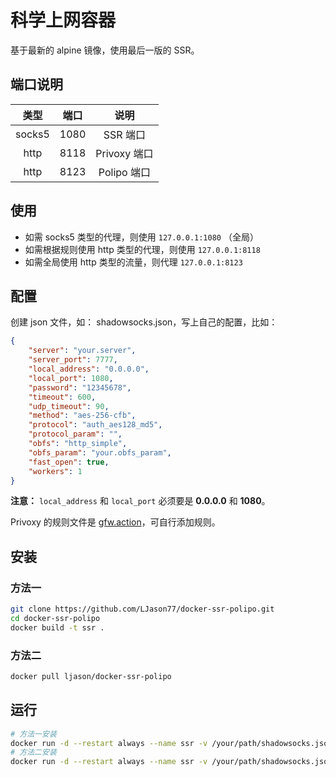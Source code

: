 # 科学上网容器 #

基于最新的 alpine 镜像，使用最后一版的 SSR。

## 端口说明 ##

|  类型  | 端口 |     说明     |
| :----: | :--: | :----------: |
| socks5 | 1080 |   SSR 端口   |
|  http  | 8118 | Privoxy 端口 |
|  http  | 8123 | Polipo 端口  |

## 使用 ##

* 如需 socks5 类型的代理，则使用 `127.0.0.1:1080` （全局）
* 如需根据规则使用 http 类型的代理，则使用 `127.0.0.1:8118`
* 如需全局使用 http 类型的流量，则代理 `127.0.0.1:8123`

## 配置 ##

创建 json 文件，如： shadowsocks.json，写上自己的配置，比如：

```json
{
	"server": "your.server",
	"server_port": 7777,
	"local_address": "0.0.0.0",
	"local_port": 1080,
	"password": "12345678",
	"timeout": 600,
	"udp_timeout": 90,
	"method": "aes-256-cfb",
	"protocol": "auth_aes128_md5",
	"protocol_param": "",
	"obfs": "http_simple",
	"obfs_param": "your.obfs_param",
	"fast_open": true,
	"workers": 1
}
```

**注意：** `local_address` 和 `local_port` 必须要是 **0.0.0.0** 和 **1080**。

Privoxy 的规则文件是 [gfw.action](./files/gfw.action)，可自行添加规则。

## 安装 ##

### 方法一 ###

```bash
git clone https://github.com/LJason77/docker-ssr-polipo.git
cd docker-ssr-polipo
docker build -t ssr .
```

### 方法二 ###

```bash
docker pull ljason/docker-ssr-polipo
```

## 运行 ##

```bash
# 方法一安装
docker run -d --restart always --name ssr -v /your/path/shadowsocks.json:/etc/shadowsocks.json --network host ssr
# 方法二安装
docker run -d --restart always --name ssr -v /your/path/shadowsocks.json:/etc/shadowsocks.json --network host ljason/docker-ssr-polipo
```

